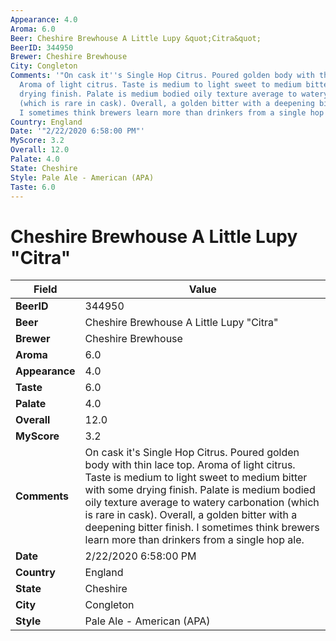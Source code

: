```yaml
---
Appearance: 4.0
Aroma: 6.0
Beer: Cheshire Brewhouse A Little Lupy &quot;Citra&quot;
BeerID: 344950
Brewer: Cheshire Brewhouse
City: Congleton
Comments: '"On cask it''s Single Hop Citrus. Poured golden body with thin lace top.
  Aroma of light citrus. Taste is medium to light sweet to medium bitter with some
  drying finish. Palate is medium bodied oily texture average to watery carbonation
  (which is rare in cask). Overall, a golden bitter with a deepening bitter finish.
  I sometimes think brewers learn more than drinkers from a single hop ale."'
Country: England
Date: '"2/22/2020 6:58:00 PM"'
MyScore: 3.2
Overall: 12.0
Palate: 4.0
State: Cheshire
Style: Pale Ale - American (APA)
Taste: 6.0
---
```


# Cheshire Brewhouse A Little Lupy &quot;Citra&quot;

| Field         | Value |
|---------------|-------|
| **BeerID** | 344950 |
| **Beer** | Cheshire Brewhouse A Little Lupy &quot;Citra&quot; |
| **Brewer** | Cheshire Brewhouse |
| **Aroma** | 6.0 |
| **Appearance** | 4.0 |
| **Taste** | 6.0 |
| **Palate** | 4.0 |
| **Overall** | 12.0 |
| **MyScore** | 3.2 |
| **Comments** | On cask it's Single Hop Citrus. Poured golden body with thin lace top. Aroma of light citrus. Taste is medium to light sweet to medium bitter with some drying finish. Palate is medium bodied oily texture average to watery carbonation (which is rare in cask). Overall, a golden bitter with a deepening bitter finish. I sometimes think brewers learn more than drinkers from a single hop ale. |
| **Date** | 2/22/2020 6:58:00 PM |
| **Country** | England |
| **State** | Cheshire |
| **City** | Congleton |
| **Style** | Pale Ale - American (APA) |
